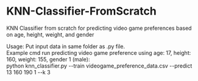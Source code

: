 # KNN-Classifier-FromScratch
KNN Classifier from scratch for predicting video game preferences based on age, height, weight, and gender

Usage:
Put input data in same folder as .py file.  
Example cmd run predicting video game preference using age: 17, height: 160, weight: 155, gender 1 (male):  
  python knn_classifier.py --train videogame_preference_data.csv --predict 13 160 190 1 --k 3
